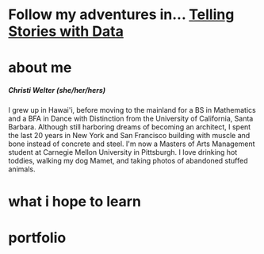 # Follow my adventures in... [Telling Stories with Data](https://welter808.github.io/portfolio/)

# about me
##### **Christi Welter** (*she/her/hers*) 
I grew up in Hawai'i, before moving to the mainland for a BS in Mathematics and a BFA in Dance with Distinction from the University of California, Santa Barbara. Although still harboring dreams of becoming an architect, I spent the last 20 years in New York and San Francisco building with muscle and bone instead of concrete and steel. I'm now a Masters of Arts Management student at Carnegie Mellon University in Pittsburgh. I love drinking hot toddies, walking my dog Mamet, and taking photos of abandoned stuffed animals.

# what i hope to learn

# portfolio
